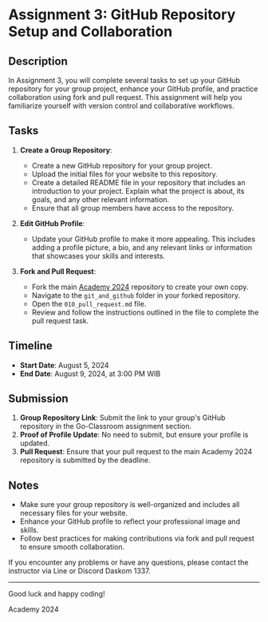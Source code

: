 # Assignment 3: GitHub Repository Setup and Collaboration

## Description

In Assignment 3, you will complete several tasks to set up your GitHub repository for your group project, enhance your GitHub profile, and practice collaboration using fork and pull request. This assignment will help you familiarize yourself with version control and collaborative workflows.

## Tasks

1. **Create a Group Repository**:
   - Create a new GitHub repository for your group project.
   - Upload the initial files for your website to this repository.
   - Create a detailed README file in your repository that includes an introduction to your project. Explain what the project is about, its goals, and any other relevant information.
   - Ensure that all group members have access to the repository.

2. **Edit GitHub Profile**:
   - Update your GitHub profile to make it more appealing. This includes adding a profile picture, a bio, and any relevant links or information that showcases your skills and interests.

3. **Fork and Pull Request**:
   - Fork the main [Academy 2024](https://github.com/Daskom-Lab/2024-Academy) repository to create your own copy.
   - Navigate to the `git_and_github` folder in your forked repository.
   - Open the `010_pull_request.md` file.
   - Review and follow the instructions outlined in the file to complete the pull request task.


## Timeline

- **Start Date**: August 5, 2024
- **End Date**: August 9, 2024, at 3:00 PM WIB

## Submission

1. **Group Repository Link**: Submit the link to your group's GitHub repository in the Go-Classroom assignment section.
2. **Proof of Profile Update**: No need to submit, but ensure your profile is updated.
3. **Pull Request**: Ensure that your pull request to the main Academy 2024 repository is submitted by the deadline.

## Notes

- Make sure your group repository is well-organized and includes all necessary files for your website.
- Enhance your GitHub profile to reflect your professional image and skills.
- Follow best practices for making contributions via fork and pull request to ensure smooth collaboration.

If you encounter any problems or have any questions, please contact the instructor via Line or Discord Daskom 1337.

---

Good luck and happy coding!

Academy 2024
